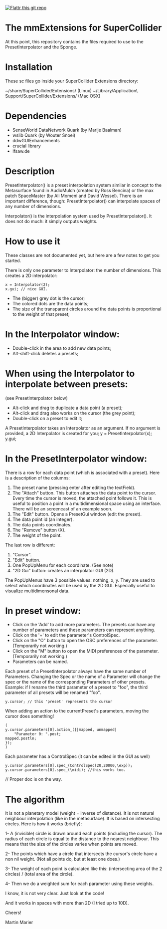 [![Flattr this git repo](http://api.flattr.com/button/flattr-badge-large.png)](https://flattr.com/submit/auto?user_id=marierm&url=https://github.com/marierm/mmExtensions&title=mmExtensions&language=en_GB&tags=github&category=software)

The mmExtensions for SuperCollider
==================================

At this point, this repository contains the files required to use to the
PresetInterpolator and the Sponge.

Installation
============

These sc files go inside your SuperCollider Extensions directory:

~/share/SuperCollider/Extensions/	    	                 (Linux)
~/Library/Application\ Support/SuperCollider/Extensions/	 (Mac OSX)


Dependencies
============

- SenseWorld DataNetwork Quark (by Marije Baalman)
- wslib Quark (by Wouter Snoei)
- ddwGUIEnhancements
- crucial library
- lfsaw.de


Description
===========

PresetInterpolator() is a preset interpolation system similar in concept to
the Metasurface found in AudioMulch (created by Ross Bencina) or the max patch
SpaceMaster (by Ali Momeni and David Wessel).  There is an important
difference, though: PresetInterpolator() can interpolate spaces of any number
of dimensions.

Interpolator() is the interpolation system used by PresetInterpolator().  It
does not do much: it simply outputs weights.


How to use it
=============

These classes are not documented yet, but here are a few notes to get you
started.

There is only one parameter to Interpolator: the number of dimensions.
This creates a 2D interpolator:

    x = Interpolator(2);
    x.gui; // nice GUI.

* The (bigger) grey dot is the cursor;
* The colored dots are the data points;
* The size of the transparent circles around the data points is
  proportional to the weight of that preset;

In the Interpolator window:
===========================
* Double-click in the area to add new data points;
* Alt-shift-click deletes a presets;

When using the Interpolator to interpolate between presets:
==========================================================
(see PresetInterpolator below)
* Alt-click and drag to duplicate a data point (a preset);
* Alt-click and drag also works on the cursor (the grey point);
* Double-click on a preset to edit it;


A PresetInterpolator takes an Interpolator as an argument.  If no argument
is provided, a 2D Interpolator is created for you;
    y = PresetInterpolator(x);
    y.gui;

In the PresetInterpolator window:
================================
There is a row for each data point (which is associated with a preset).
Here is a description of the columns:
   
1. The preset name (pressing enter after editing the textField).
2. The "Attach" button. This button attaches the data point to the
   cursor.  Every time the cursor is moved, the attached point follows
   it. This is useful to position a point in a multidimensional space
   using an interface.  There will be an screencast of an example soon.
3. The "Edit" button. Opens a PresetGui window (edit the preset).
4. The data point id (an integer).
5. The data points coordinates.
6. The "Remove" button (X).
7. The weight of the point.

The last row is different:
1. "Cursor".
2. "Edit" button.
3. One PopUpMenu for each coordinate. (See note)
4. "2D Gui" button: creates an interpolator GUI (2D).

The PopUpMenus have 3 possible values: nothing, x, y.  They are used to
select which coordinates will be used by the 2D GUI.  Especially useful to
visualize multidimensonal data.


In preset window:
================= 
* Click on the 'Add' to add more parameters.
The presets can have any number of parameters and these parameters can
represent anything.
* Click on the '+' to edit the parameter's ControlSpec.
* Click on the "O" button to open the OSC preferences of the parameter. (Temporarily not working.)
* Click on the "M" button to open the MIDI preferences of the parameter. (Temporarily not working.)
* Parameters can be named.

Each preset of a PresetInterpolator always have the same number of
Parameters.  Changing the Spec or the name of a Parameter will change
the spec or the name of the corresponding Parameters of other presets.
Example: if I rename the third parameter of a preset to "foo", the third
parameter of all presets will be renamed "foo".

    y.cursor; // this 'preset' represents the cursor

When adding an action to the currentPreset's parameters, moving the cursor
does something!

    (
    y.cursor.parameters[0].action_({|mapped, unmapped|
    	"Parameter 0: ".post;
	mapped.postln;
    });
    )
Each parameter has a ControlSpec (it can be edited in the GUI as well)

    y.cursor.parameters[0].spec_(ControlSpec(20,20000,\exp));
    y.cursor.parameters[0].spec_(\midi); //this works too.

// Proper doc is on the way.




The algorithm
=============

It is not a planetary model (weight = inverse of distance).  It is not natural
neighbour interpolation (like in the metasurface).  It is based on
intersecting circles.  Here is how it works (briefly):

1- A (invisible) circle is drawn around each points (including the cursor).
   The radius of each circle is equal to the distance to the nearest
   neighbour.  This means that the size of the circles varies when points are
   moved.

2- The points which have a circle that intersects the cursor's circle have a
   non nil weight.  (Not all points do, but at least one does.)

3- The weight of each point is calculated like this: (intersecting area of the
   2 circles) / (total area of the circle).

4- Then we do a weighted sum for each parameter using these weights.

I know, it is not very clear.  Just look at the code!


And it works in spaces with more than 2D (I tried up to 10D).


Cheers!

Martin Marier

